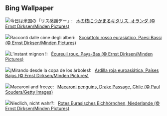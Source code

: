 ## Bing Wallpaper
![](https://www.bing.com/th?id=OHR.SquirrelNetherlands_JA-JP9623906743_UHD.jpg&w=1000)今日は米国の「リス感謝デー」:&nbsp;&ensp;[木の枝につかまるキタリス, オランダ (© Ernst Dirksen/Minden Pictures)](https://www.bing.com/th?id=OHR.SquirrelNetherlands_JA-JP9623906743_UHD.jpg)
<br><br/>
![](https://www.bing.com/th?id=OHR.SquirrelNetherlands_IT-IT1961289620_UHD.jpg&w=1000)Racconti dalle cime degli alberi:&nbsp;&ensp;[Scoiattolo rosso eurasiatico, Paesi Bassi (© Ernst Dirksen/Minden Pictures)](https://www.bing.com/th?id=OHR.SquirrelNetherlands_IT-IT1961289620_UHD.jpg)
<br><br/>
![](https://www.bing.com/th?id=OHR.SquirrelNetherlands_FR-FR5106085626_UHD.jpg&w=1000)L’instant mignon !:&nbsp;&ensp;[Écureuil roux, Pays-Bas (© Ernst Dirksen/Minden Pictures)](https://www.bing.com/th?id=OHR.SquirrelNetherlands_FR-FR5106085626_UHD.jpg)
<br><br/>
![](https://www.bing.com/th?id=OHR.SquirrelNetherlands_ES-ES2236986269_UHD.jpg&w=1000)¡Mirando desde la copa de los árboles!:&nbsp;&ensp;[Ardilla roja euroasiática, Países Bajos (© Ernst Dirksen/Minden Pictures)](https://www.bing.com/th?id=OHR.SquirrelNetherlands_ES-ES2236986269_UHD.jpg)
<br><br/>
![](https://www.bing.com/th?id=OHR.MacaroniPenguins_EN-GB2958332106_UHD.jpg&w=1000)Macaroni and freeze:&nbsp;&ensp;[Macaroni penguins, Drake Passage, Chile (© Paul Souders/Getty Images)](https://www.bing.com/th?id=OHR.MacaroniPenguins_EN-GB2958332106_UHD.jpg)
<br><br/>
![](https://www.bing.com/th?id=OHR.SquirrelNetherlands_DE-DE9549410470_UHD.jpg&w=1000)Niedlich, nicht wahr?:&nbsp;&ensp;[Rotes Eurasisches Eichhörnchen, Niederlande (© Ernst Dirksen/Minden Pictures)](https://www.bing.com/th?id=OHR.SquirrelNetherlands_DE-DE9549410470_UHD.jpg)
<br><br/>
